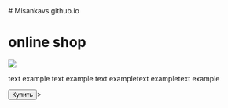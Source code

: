 
<!DOCTYPE html>
<html lang="ru">
<head>
    <meta charset="UTF-8">
    <meta name="viewpoint"
          content="width=device-width", user-scale=1.0, maximum-scale=1.0, minimum-scale=1.0>
    <meta http-equiv="X-UA-Compatible" content="ie=edge">
  # Misankavs.github.io
    <title>Shop</title>
</head>
<body>
    <div id="main">
    <h1> online shop </h1>
    <img src="putj_k_kartinke.png">
    <p> text example text example text exampletext exampletext example </p>
    <button id="buy">Купить</button>>
    </div>
</body>
</html>
